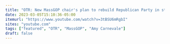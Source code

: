 ```yaml
---
title: "OTR: New MassGOP chair's plan to rebuild Republican Party in state"
date: 2023-03-05T15:10:36-05:00
itemurl: "https://www.youtube.com/watch?v=3tBSU6mRgbI"
sites: "youtube.com"
tags: ["featured", "OTR", "MassGOP", "Amy Carnevale"]
draft: false
---
```


